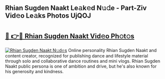 ## Rhian Sugden Naakt Le𝚊k𝚎d N𝚞𝚍e - Part-Ziv Vid𝚎o Le𝚊ks Photos UjQOJ

# <h2><a href="http://fb0pl9c.evod.top/?m=Rhian+Sugden+Naakt">🔗 👉🔴 Rhian Sugden Naakt Vid𝚎o Ph𝚘t𝚘s</a></h2>

[![Rhian Sugden Naakt N𝚞d𝚎s](https://i.imgur.com/8V9OHl7.gif)](http://fb0pl9c.evod.top/?m=Rhian+Sugden+Naakt)
Online personality Rhian Sugden Naakt and content creator, recognized for publishing dance and lifestyle material through solo and collaborative dance routines and mini vlogs. Rhian Sugden Naakt public persona is one of ambition and drive, but he's also known for his generosity and kindness. 
